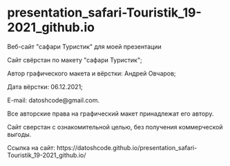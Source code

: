 # presentation_safari-Touristik_19-2021_github.io

<p>Веб-сайт "сафари Туристик" для моей презентации</p>
<p>Сайт свёрстан по макету "сафари Туристик";</p>
<p>Автор графического макета и вёрстки: Андрей Овчаров;</p>
<p>Дата вёрстки: 06.12.2021;</p>
<p>E-mail: datoshcode@gmail.com.</p>
<p>Все авторские права на графический макет принадлежат его автору.</p>
<p>Сайт сверстан с ознакомительной целью, без получения коммерческой выгоды.</p>

<p>Ссылка на сайт: https://datoshcode.github.io/presentation_safari-Touristik_19-2021_github.io/</p>
